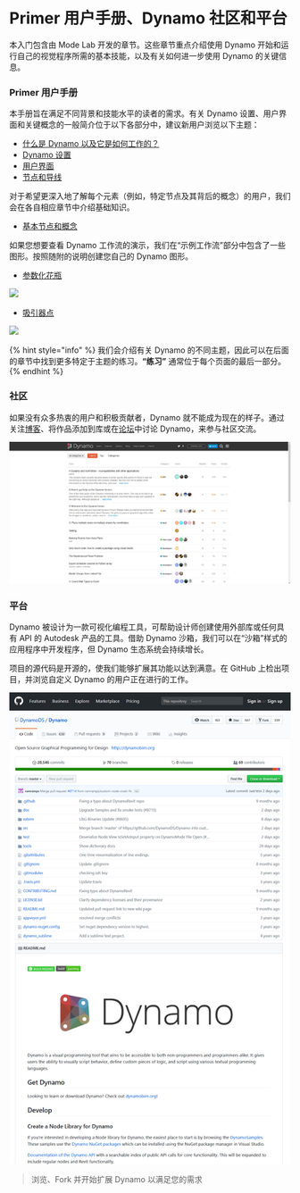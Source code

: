 # Primer 用户手册、Dynamo 社区和平台

本入门包含由 Mode Lab 开发的章节。这些章节重点介绍使用 Dynamo 开始和运行自己的视觉程序所需的基本技能，以及有关如何进一步使用 Dynamo 的关键信息。&#x20;

### Primer 用户手册

本手册旨在满足不同背景和技能水平的读者的需求。有关 Dynamo 设置、用户界面和关键概念的一般简介位于以下各部分中，建议新用户浏览以下主题：

* [什么是 Dynamo 以及它是如何工作的？](1-what-is-dynamo.md)
* [Dynamo 设置](../2\_setup\_for\_dynamo/)
* [用户界面](../3\_user\_interface/)
* [节点和导线](../4\_nodes\_and\_wires/)

对于希望更深入地了解每个元素（例如，特定节点及其背后的概念）的用户，我们会在各自相应章节中介绍基础知识。

* [基本节点和概念](../5\_essential\_nodes\_and\_concepts/)

如果您想要查看 Dynamo 工作流的演示，我们在“示例工作流”部分中包含了一些图形。按照随附的说明创建您自己的 Dynamo 图形。

* [参数化花瓶](../10\_sample\_workflow/10-1\_getting-started-workflows/1-parametric-vase.md)

![](<./images/1-2/vase1.gif>)

* [吸引器点](../10\_sample\_workflow/10-1\_getting-started-workflows/2-attractor-points.md)

![](<./images/1-2/attractor1.gif>)

{% hint style="info" %}
我们会介绍有关 Dynamo 的不同主题，因此可以在后面的章节中找到更多特定于主题的练习。**“练习”** 通常位于每个页面的最后一部分。{% endhint %}

### 社区

如果没有众多热衷的用户和积极贡献者，Dynamo 就不能成为现在的样子。通过关注[博客](http://dynamobim.org/blog/)、将作品添加到库或在[论坛](https://forum.dynamobim.com)中讨论 Dynamo，来参与社区交流。

![The Forum](./images/1-2/02-Community.png)

### 平台

Dynamo 被设计为一款可视化编程工具，可帮助设计师创建使用外部库或任何具有 API 的 Autodesk 产品的工具。借助 Dynamo 沙箱，我们可以在“沙箱”样式的应用程序中开发程序，但 Dynamo 生态系统会持续增长。

项目的源代码是开源的，使我们能够扩展其功能以达到满意。在 GitHub 上检出项目，并浏览自定义 Dynamo 的用户正在进行的工作。

![The Repo](./images/1-2/03-TheRepo.png)

> 浏览、Fork 并开始扩展 Dynamo 以满足您的需求
